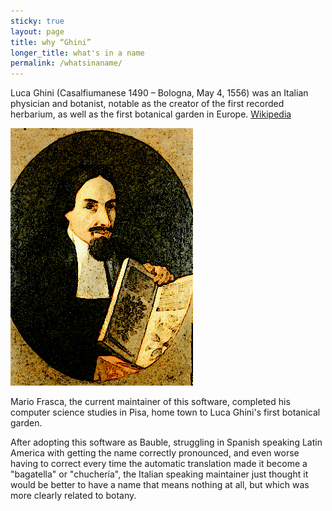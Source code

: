 ```yaml
---
sticky: true
layout: page
title: why “Ghini”
longer_title: what's in a name
permalink: /whatsinaname/
---
```



Luca Ghini (Casalfiumanese 1490 – Bologna, May 4, 1556) was an Italian
physician and botanist, notable as the creator of the first recorded
herbarium, as well as the first botanical garden in
Europe. [Wikipedia](https://en.wikipedia.org/wiki/Luca_Ghini)

![image-title-here](/images/Ghini-burn.jpg)

Mario Frasca, the current maintainer of this software, completed his
computer science studies in Pisa, home town to Luca Ghini's first botanical
garden.

After adopting this software as Bauble, struggling in Spanish speaking Latin
America with getting the name correctly pronounced, and even worse having to
correct every time the automatic translation made it become a "bagatella" or
"chuchería", the Italian speaking maintainer just thought it would be better
to have a name that means nothing at all, but which was more clearly related
to botany.
